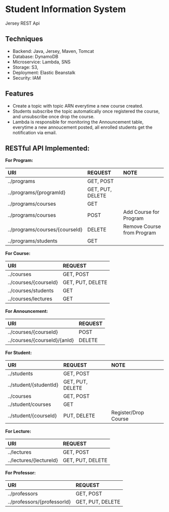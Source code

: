 # Student Information System
Jersey REST Api

## Techniques
* Backend: Java, Jersey, Maven, Tomcat
* Database: DynamoDB
* Microservice: Lambda, SNS
* Storage: S3, 
* Deployment: Elastic Beanstalk
* Security: IAM

## Features
* Create a topic with topic ARN everytime a new course created.
* Students subscribe the topic automatically once registered the course, and unsubscribe once drop the course.
* Lambda is responsible for monitoring the Announcement table, everytime a new annoucement posted, all enrolled students get the notification via email.

## RESTful API Implemented:
**For Program:**

| URI         | REQUEST | NOTE |
| :---        | :----   | :----   |
| ../programs | GET, POST | 
| ../programs/{programId} | GET, PUT, DELETE | 
| ../programs/courses | GET | 
| ../programs/courses | POST | Add Course for Program|
| ../programs/courses/{courseId} | DELETE | Remove Course from Program|
| ../programs/students | GET |

**For Course:**

| URI         | REQUEST | 
| :---        | :----   |
| ../courses | GET, POST | 
| ../courses/{courseId} | GET, PUT, DELETE | 
| ../courses/students | GET |
| ../courses/lectures | GET |

**For Announcement:**

| URI         | REQUEST | 
| :---        | :----   |
| ../courses/{courseId} | POST  | 
| ../courses/{courseId}/{anId} | DELETE | 

**For Student:**

| URI         | REQUEST | NOTE |
| :---        | :----   | :----    |
| ../students | GET, POST | 
| ../student/{studentId} | GET, PUT, DELETE | 
| ../courses | GET, POST |  
| ../student/courses | GET |
| ../student/{courseId} | PUT, DELETE | Register/Drop Course |

**For Lecture:**

| URI         | REQUEST | 
| :---        | :----   |
| ../lectures | GET, POST | 
| ../lectures/{lectureId} | GET, PUT, DELETE | 


**For Professor:**

| URI         | REQUEST | 
| :---        | :----   |
| ../professors | GET, POST | 
| ../professors/{professorId} | GET, PUT, DELETE | 
